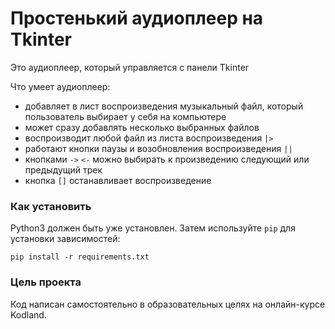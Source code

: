 # Простенький аудиоплеер на Tkinter

Это аудиоплеер, который управляется с панели Tkinter

Что умеет аудиоплеер:
- добавляет в лист воспроизведения музыкальный файл, который пользователь выбирает у себя на компьютере
- может сразу добавлять несколько выбранных файлов
- воспроизводит любой файл из листа воспроизведения `|>`
- работают кнопки паузы и возобновления воспроизведения `||`
- кнопками `->` `<-` можно выбирать к произведению следующий или предыдущий трек
- кнопка `[]` останавливает воспроизведение
 
### Как установить

Python3 должен быть уже установлен. 
Затем используйте `pip` для установки зависимостей:
```
pip install -r requirements.txt
```

### Цель проекта

Код написан самостоятельно в образовательных целях на онлайн-курсе Kodland.